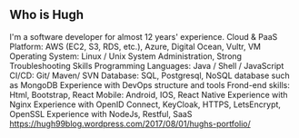 ## Who is Hugh

I'm a software developer for almost 12 years' experience. 
Cloud & PaaS Platform: AWS (EC2, S3, RDS, etc.), Azure, Digital Ocean, Vultr, VM
Operating System: Linux / Unix System Administration, Strong Troubleshooting Skills 
Programming Languages: Java / Shell / JavaScript
CI/CD: Git/ Maven/ SVN
Database: SQL, Postgresql, NoSQL database such as MongoDB
Experience with DevOps structure and tools
Frond-end skills: Html, Bootstrap, React
Mobile: Android, IOS,  React Native 
Experience with Nginx
Experience with OpenID Connect, KeyCloak, HTTPS, LetsEncrypt, OpenSSL
Experience with NodeJs, Restful, SaaS
https://hugh99blog.wordpress.com/2017/08/01/hughs-portfolio/
